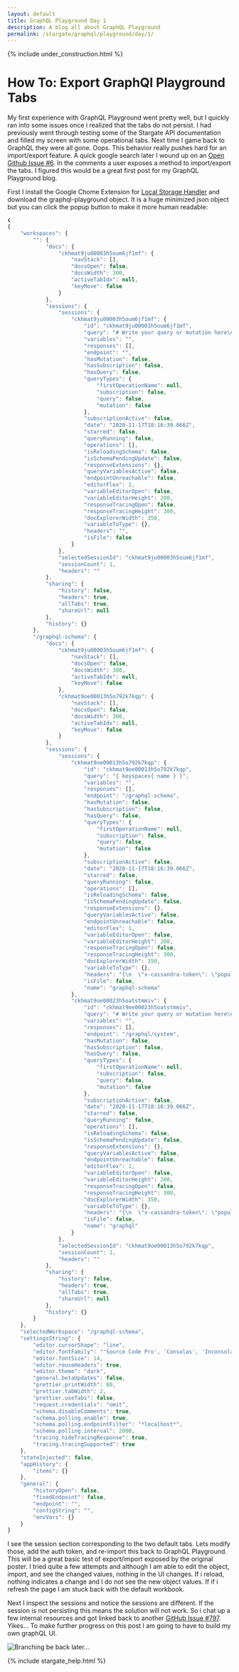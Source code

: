 ```yaml
---
layout: default
title: GraphQL Playground Day 1
description: A blog all about GraphQL Playground
permalink: /stargate/graphql/playground/day/1/
---
```


{% include under_construction.html %}

# How To: Export GraphQl Playground Tabs

My first experience with GraphQL Playground went pretty well, but I quickly ran into some issues once i realized that the tabs do not persist.    I had previously went through testing some of the Stargate API documentation and filled my screen with some operational tabs.   Next time I game back to GraphQL they were all gone.  Oops.   This behavior really pushes hard for an import/export feature.  A quick google search later I wound up on an [Open Github Issue #6](https://github.com/graphql/graphql-playground/issues/6). In the comments a user exposes a method to import/export the tabs.  I figured this would be a great first post for my GraphQL Playground blog.

First I install the Google Chome Extension for [Local Storage Handler](https://chrome.google.com/webstore/detail/localstorage-manager/fkhoimdhngkiicbjobkinobjkoefhkap/related) and download the graphql-playground object.  It is a huge minimized json object but you can click the popup button to make it more human readable:

```js
❮
{
    "workspaces": {
        "": {
            "docs": {
                "ckhmat9ju00003h5oum6jf1mf": {
                    "navStack": [],
                    "docsOpen": false,
                    "docsWidth": 300,
                    "activeTabIdx": null,
                    "keyMove": false
                }
            },
            "sessions": {
                "sessions": {
                    "ckhmat9ju00003h5oum6jf1mf": {
                        "id": "ckhmat9ju00003h5oum6jf1mf",
                        "query": "# Write your query or mutation here\n",
                        "variables": "",
                        "responses": [],
                        "endpoint": "",
                        "hasMutation": false,
                        "hasSubscription": false,
                        "hasQuery": false,
                        "queryTypes": {
                            "firstOperationName": null,
                            "subscription": false,
                            "query": false,
                            "mutation": false
                        },
                        "subscriptionActive": false,
                        "date": "2020-11-17T18:16:39.066Z",
                        "starred": false,
                        "queryRunning": false,
                        "operations": [],
                        "isReloadingSchema": false,
                        "isSchemaPendingUpdate": false,
                        "responseExtensions": {},
                        "queryVariablesActive": false,
                        "endpointUnreachable": false,
                        "editorFlex": 1,
                        "variableEditorOpen": false,
                        "variableEditorHeight": 200,
                        "responseTracingOpen": false,
                        "responseTracingHeight": 300,
                        "docExplorerWidth": 350,
                        "variableToType": {},
                        "headers": "",
                        "isFile": false
                    }
                },
                "selectedSessionId": "ckhmat9ju00003h5oum6jf1mf",
                "sessionCount": 1,
                "headers": ""
            },
            "sharing": {
                "history": false,
                "headers": true,
                "allTabs": true,
                "shareUrl": null
            },
            "history": {}
        },
        "/graphql-schema": {
            "docs": {
                "ckhmat9ju00003h5oum6jf1mf": {
                    "navStack": [],
                    "docsOpen": false,
                    "docsWidth": 300,
                    "activeTabIdx": null,
                    "keyMove": false
                },
                "ckhmat9oe00013h5o792k7kqp": {
                    "navStack": [],
                    "docsOpen": false,
                    "docsWidth": 300,
                    "activeTabIdx": null,
                    "keyMove": false
                }
            },
            "sessions": {
                "sessions": {
                    "ckhmat9oe00013h5o792k7kqp": {
                        "id": "ckhmat9oe00013h5o792k7kqp",
                        "query": "{ keyspaces{ name } }",
                        "variables": "",
                        "responses": [],
                        "endpoint": "/graphql-schema",
                        "hasMutation": false,
                        "hasSubscription": false,
                        "hasQuery": false,
                        "queryTypes": {
                            "firstOperationName": null,
                            "subscription": false,
                            "query": false,
                            "mutation": false
                        },
                        "subscriptionActive": false,
                        "date": "2020-11-17T18:16:39.066Z",
                        "starred": false,
                        "queryRunning": false,
                        "operations": [],
                        "isReloadingSchema": false,
                        "isSchemaPendingUpdate": false,
                        "responseExtensions": {},
                        "queryVariablesActive": false,
                        "endpointUnreachable": false,
                        "editorFlex": 1,
                        "variableEditorOpen": false,
                        "variableEditorHeight": 200,
                        "responseTracingOpen": false,
                        "responseTracingHeight": 300,
                        "docExplorerWidth": 350,
                        "variableToType": {},
                        "headers": "{\n  \"x-cassandra-token\": \"populate_me\"\n}",
                        "isFile": false,
                        "name": "graphql-schema"
                    },
                    "ckhmat9oe00023h5oatstmmiv": {
                        "id": "ckhmat9oe00023h5oatstmmiv",
                        "query": "# Write your query or mutation here\n",
                        "variables": "",
                        "responses": [],
                        "endpoint": "/graphql/system",
                        "hasMutation": false,
                        "hasSubscription": false,
                        "hasQuery": false,
                        "queryTypes": {
                            "firstOperationName": null,
                            "subscription": false,
                            "query": false,
                            "mutation": false
                        },
                        "subscriptionActive": false,
                        "date": "2020-11-17T18:16:39.066Z",
                        "starred": false,
                        "queryRunning": false,
                        "operations": [],
                        "isReloadingSchema": false,
                        "isSchemaPendingUpdate": false,
                        "responseExtensions": {},
                        "queryVariablesActive": false,
                        "endpointUnreachable": false,
                        "editorFlex": 1,
                        "variableEditorOpen": false,
                        "variableEditorHeight": 200,
                        "responseTracingOpen": false,
                        "responseTracingHeight": 300,
                        "docExplorerWidth": 350,
                        "variableToType": {},
                        "headers": "{\n  \"x-cassandra-token\": \"populate_me\"\n}",
                        "isFile": false,
                        "name": "graphql"
                    }
                },
                "selectedSessionId": "ckhmat9oe00013h5o792k7kqp",
                "sessionCount": 1,
                "headers": ""
            },
            "sharing": {
                "history": false,
                "headers": true,
                "allTabs": true,
                "shareUrl": null
            },
            "history": {}
        }
    },
    "selectedWorkspace": "/graphql-schema",
    "settingsString": {
        "editor.cursorShape": "line",
        "editor.fontFamily": "'Source Code Pro', 'Consolas', 'Inconsolata', 'Droid Sans Mono', 'Monaco', monospace",
        "editor.fontSize": 14,
        "editor.reuseHeaders": true,
        "editor.theme": "dark",
        "general.betaUpdates": false,
        "prettier.printWidth": 80,
        "prettier.tabWidth": 2,
        "prettier.useTabs": false,
        "request.credentials": "omit",
        "schema.disableComments": true,
        "schema.polling.enable": true,
        "schema.polling.endpointFilter": "*localhost*",
        "schema.polling.interval": 2000,
        "tracing.hideTracingResponse": true,
        "tracing.tracingSupported": true
    },
    "stateInjected": false,
    "appHistory": {
        "items": {}
    },
    "general": {
        "historyOpen": false,
        "fixedEndpoint": false,
        "endpoint": "",
        "configString": "",
        "envVars": {}
    }
}
````

I see the session section corresponding to the two default tabs.  Lets modify those, add the auth token, and re-import this back to GraphQL Playground.  This will be a great basic test of export/import exposed by the original poster.   I tried quite a few attempts and although I am able to edit the object, import, and see the changed values, nothing in the UI changes.  If i reload, nothing indicates a change and I do not see the new object values.  If if i refresh the page I am stuck back with the default workbook.   

Next I inspect the sessions and notice the sessions are different.  If the session is not persisting this means the solution will not work. So i chat up a few internal resources and got linked back to another [GitHub Issue #797](https://github.com/graphql/graphql-playground/issues/797).  Yikes...  To make further progress on this post I am going to have to build my own graphQL UI.  


![Branching](/assets/images/down-the-rabbit-hole.gif)
be back later... 

{% include stargate_help.html %}